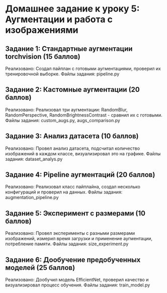 # Домашнее задание к уроку 5: Аугментации и работа с изображениями

## Задание 1: Стандартные аугментации torchvision (15 баллов)

Реализовано: Создал пайплан с готовыми аугментациями, проверил их тренировочной выборке.
Файлы задания: pipeline.py

## Задание 2: Кастомные аугментации (20 баллов)

Реализовано: Реализовал три аугментации: RandomBlur, RandomPerspective, RandomBrightnessContrast - сравнил их с готовыми.
Файлы задания: custom_augs.py, augs_comparison.py

## Задание 3: Анализ датасета (10 баллов)

Реализовано: Провел анализ датасета, подсчитал количество изображений в каждом классе, визуализировал это на графике.
Файлы задания: dataset_analys.py

## Задание 4: Pipeline аугментаций (20 баллов)

Реализовано: Реализовал класс пайплайна, создал несколько конфигураций и проверил на данных.
Файлы задания: augmentation_pipeline.py

## Задание 5: Эксперимент с размерами (10 баллов)

Реализовано: Провел эксперименты с разными размерами изображений, измерил время загрузки и применение аугментации, потребление памяти.
Файлы задания: size_experiment.py

## Задание 6: Дообучение предобученных моделей (25 баллов)

Реализовано: Дообучил модель EfficientNet, проверил качество и визуализировал процесс обучения.
Файлы задания: train_model.py
